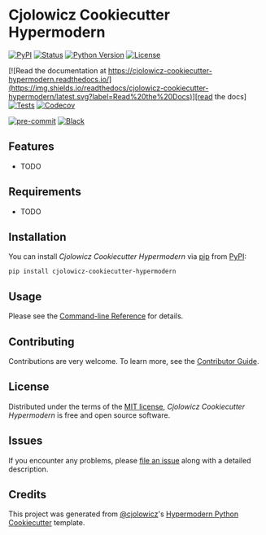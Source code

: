 # Cjolowicz Cookiecutter Hypermodern

[![PyPI](https://img.shields.io/pypi/v/cjolowicz-cookiecutter-hypermodern.svg)][pypi_]
[![Status](https://img.shields.io/pypi/status/cjolowicz-cookiecutter-hypermodern.svg)][status]
[![Python Version](https://img.shields.io/pypi/pyversions/cjolowicz-cookiecutter-hypermodern)][python version]
[![License](https://img.shields.io/pypi/l/cjolowicz-cookiecutter-hypermodern)][license]

[![Read the documentation at https://cjolowicz-cookiecutter-hypermodern.readthedocs.io/](https://img.shields.io/readthedocs/cjolowicz-cookiecutter-hypermodern/latest.svg?label=Read%20the%20Docs)][read the docs]
[![Tests](https://github.com/MohsenHNSJ/cjolowicz-cookiecutter-hypermodern/workflows/Tests/badge.svg)][tests]
[![Codecov](https://codecov.io/gh/MohsenHNSJ/cjolowicz-cookiecutter-hypermodern/branch/main/graph/badge.svg)][codecov]

[![pre-commit](https://img.shields.io/badge/pre--commit-enabled-brightgreen?logo=pre-commit&logoColor=white)][pre-commit]
[![Black](https://img.shields.io/badge/code%20style-black-000000.svg)][black]

[pypi_]: https://pypi.org/project/cjolowicz-cookiecutter-hypermodern/
[status]: https://pypi.org/project/cjolowicz-cookiecutter-hypermodern/
[python version]: https://pypi.org/project/cjolowicz-cookiecutter-hypermodern
[read the docs]: https://cjolowicz-cookiecutter-hypermodern.readthedocs.io/
[tests]: https://github.com/MohsenHNSJ/cjolowicz-cookiecutter-hypermodern/actions?workflow=Tests
[codecov]: https://app.codecov.io/gh/MohsenHNSJ/cjolowicz-cookiecutter-hypermodern
[pre-commit]: https://github.com/pre-commit/pre-commit
[black]: https://github.com/psf/black

## Features

- TODO

## Requirements

- TODO

## Installation

You can install _Cjolowicz Cookiecutter Hypermodern_ via [pip] from [PyPI]:

```console
pip install cjolowicz-cookiecutter-hypermodern
```

## Usage

Please see the [Command-line Reference] for details.

## Contributing

Contributions are very welcome.
To learn more, see the [Contributor Guide].

## License

Distributed under the terms of the [MIT license][license],
_Cjolowicz Cookiecutter Hypermodern_ is free and open source software.

## Issues

If you encounter any problems,
please [file an issue] along with a detailed description.

## Credits

This project was generated from [@cjolowicz]'s [Hypermodern Python Cookiecutter] template.

[@cjolowicz]: https://github.com/cjolowicz
[pypi]: https://pypi.org/
[hypermodern python cookiecutter]: https://github.com/cjolowicz/cookiecutter-hypermodern-python
[file an issue]: https://github.com/MohsenHNSJ/cjolowicz-cookiecutter-hypermodern/issues
[pip]: https://pip.pypa.io/

<!-- github-only -->

[license]: https://github.com/MohsenHNSJ/cjolowicz-cookiecutter-hypermodern/blob/main/LICENSE
[contributor guide]: https://github.com/MohsenHNSJ/cjolowicz-cookiecutter-hypermodern/blob/main/CONTRIBUTING.md
[command-line reference]: https://cjolowicz-cookiecutter-hypermodern.readthedocs.io/en/latest/usage.html
